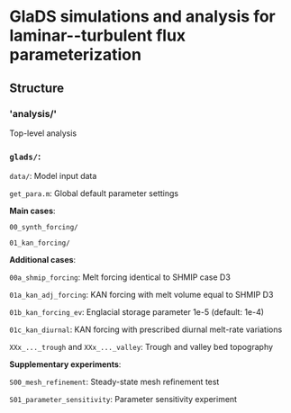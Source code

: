 # GlaDS simulations and analysis for laminar--turbulent flux parameterization

## Structure

### 'analysis/'
Top-level analysis

### `glads/`:

`data/`: Model input data

`get_para.m`: Global default parameter settings

**Main cases**:

`00_synth_forcing/`

`01_kan_forcing/`

**Additional cases**:

`00a_shmip_forcing`: Melt forcing identical to SHMIP case D3

`01a_kan_adj_forcing`: KAN forcing with melt volume equal to SHMIP D3

`01b_kan_forcing_ev`: Englacial storage parameter 1e-5 (default: 1e-4)

`01c_kan_diurnal`: KAN forcing with prescribed diurnal melt-rate variations

`XXx_..._trough` and `XXx_..._valley`: Trough and valley bed topography

**Supplementary experiments**:

`S00_mesh_refinement`: Steady-state mesh refinement test

`S01_parameter_sensitivity`: Parameter sensitivity experiment

